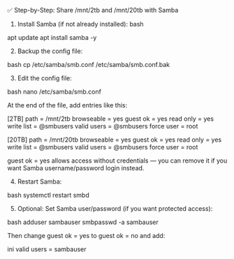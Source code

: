 ✅ Step-by-Step: Share /mnt/2tb and /mnt/20tb with Samba
1. Install Samba (if not already installed):
bash

apt update
apt install samba -y

2. Backup the config file:

bash
cp /etc/samba/smb.conf /etc/samba/smb.conf.bak

3. Edit the config file:

bash
nano /etc/samba/smb.conf

At the end of the file, add entries like this:

[2TB]
   path = /mnt/2tb
   browseable = yes
   guest ok = yes
   read only = yes
   write list = @smbusers
   valid users = @smbusers
   force user = root

[20TB]
   path = /mnt/20tb
   browseable = yes
   guest ok = yes
   read only = yes
   write list = @smbusers
   valid users = @smbusers
   force user = root


guest ok = yes allows access without credentials — you can remove it if you want Samba username/password login instead.

4. Restart Samba:

bash
systemctl restart smbd

5. Optional: Set Samba user/password (if you want protected access):

bash
adduser sambauser
smbpasswd -a sambauser

Then change guest ok = yes to guest ok = no and add:

ini
valid users = sambauser
